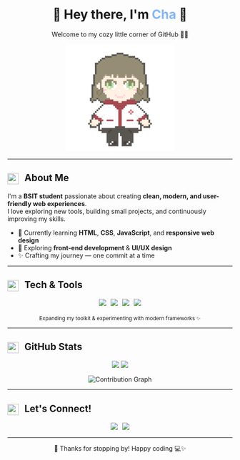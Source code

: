 <!-- HEADER -->
<h1 align="center">🍡 Hey there, I'm <span style="color:#86B6F6;">Cha</span> 🍵</h1>
<p align="center">Welcome to my cozy little corner of GitHub 🫶🏻</p>

<p align="center">
  <img src="cha.gif" width="240" alt="Cute GIF" />
</p>

---

<!-- ABOUT ME -->
<h2 align="left">
  <img src="https://cdn-icons-png.flaticon.com/512/2922/2922656.png" width="25" height="25" style="margin-right:8px;vertical-align:middle;" />
  About Me
</h2>

I'm a **BSIT student** passionate about creating **clean, modern, and user-friendly web experiences**.  
I love exploring new tools, building small projects, and continuously improving my skills.

- 🌱 Currently learning **HTML**, **CSS**, **JavaScript**, and **responsive web design**
- 🌿 Exploring **front-end development** & **UI/UX design**
- ✨ Crafting my journey — one commit at a time

---

<!-- TOOLKIT -->
<h2 align="left">
  <img src="https://cdn-icons-png.flaticon.com/512/833/833472.png" width="25" height="25" style="margin-right:8px;vertical-align:middle;" />
  Tech & Tools
</h2>

<p align="center" style="display:flex; gap:10px; flex-wrap:wrap; justify-content:center;">
  <!-- HTML -->
  <img src="https://img.shields.io/badge/HTML5-F9D5D3?style=flat&logo=html5&logoColor=E34F26&color=F9D5D3" />
  <!-- CSS -->
  <img src="https://img.shields.io/badge/CSS3-CFE2FF?style=flat&logo=css3&logoColor=2965F1&color=CFE2FF" />
  <!-- JavaScript -->
  <img src="https://img.shields.io/badge/JavaScript-FFF6C3?style=flat&logo=javascript&logoColor=F7DF1E&color=FFF6C3" />
  <!-- VS Code -->
  <img src="https://img.shields.io/badge/VS%20Code-D6F6FF?style=flat&logo=visual-studio-code&logoColor=007ACC&color=D6F6FF" />
</p>

<p align="center">
  <sub>Expanding my toolkit & experimenting with modern frameworks ✨</sub>
</p>

---

<!-- STATS -->
<h2 align="left">
  <img src="https://cdn-icons-png.flaticon.com/512/1828/1828817.png" width="25" height="25" style="margin-right:8px;vertical-align:middle;" />
  GitHub Stats
</h2>

<p align="center">
  <img src="https://github-readme-stats.vercel.app/api?username=guraycha03&show_icons=true&theme=calm&hide_border=true&bg_color=F9FAFB&title_color=86B6F6&icon_color=86B6F6" height="160" />
  <img src="https://streak-stats.demolab.com?user=guraycha03&theme=calm&hide_border=true&background=F9FAFB&ring=86B6F6&fire=86B6F6&currStreakLabel=86B6F6" height="160" />
</p>

<p align="center">
  <img src="https://github-readme-activity-graph.vercel.app/graph?username=guraycha03&bg_color=F9FAFB&color=86B6F6&line=86B6F6&point=4E89AE&hide_border=true" alt="Contribution Graph" />
</p>

---

<!-- CONNECT -->
<h2 align="left">
  <img src="https://cdn-icons-png.flaticon.com/512/646/646094.png" width="25" height="25" style="margin-right:8px;vertical-align:middle;" />
  Let's Connect!
</h2>

<!-- FIXED BADGES + REMOVED BLUE UNDERSCORE -->
<p align="center" style="display:flex; gap:10px; justify-content:center;">
  <a href="mailto:guraycha@gmail.com" style="text-decoration:none;">
    <img src="https://img.shields.io/badge/Email-F9D5D3?style=flat&logo=gmail&logoColor=EA4335&color=F9D5D3" />
  </a>
  <a href="https://github.com/guraycha03" style="text-decoration:none;">
    <img src="https://img.shields.io/badge/GitHub-DDEBFF?style=flat&logo=github&logoColor=000000&color=DDEBFF" />
  </a>
</p>

---

<p align="center">🌸 Thanks for stopping by! Happy coding 💻✨</p>